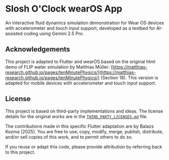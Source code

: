 # Slosh O'Clock wearOS App

An interactive fluid dynamics simulation demonstration for Wear OS devices with accelerometer and touch input support, developed as a testbed for AI-assisted coding using Gemini 2.5 Pro.

## Acknowledgements

This project is adapted to Flutter and wearOS based on the original html demo of FLIP water simulation by Matthias Müller:
[https://matthias-research.github.io/pages/tenMinutePhysics/](https://matthias-research.github.io/pages/tenMinutePhysics/) (Section 18).
This version is adapted for mobile devices with accelerometer and touch input support.

## License

This project is based on third-party implementations and ideas. The license details for the original works are in the [`THIRD_PARTY_LICENSES.md`](THIRD_PARTY_LICENSES.md) file.

The contributions made in this specific Flutter adaptation are by Balazs Kozma (2025).
You are free to use, copy, modify, merge, publish, distribute, and/or sell copies of this work,
and to permit others to do so.

If you reuse or adapt this code, please provide attribution by referring back to this project.
